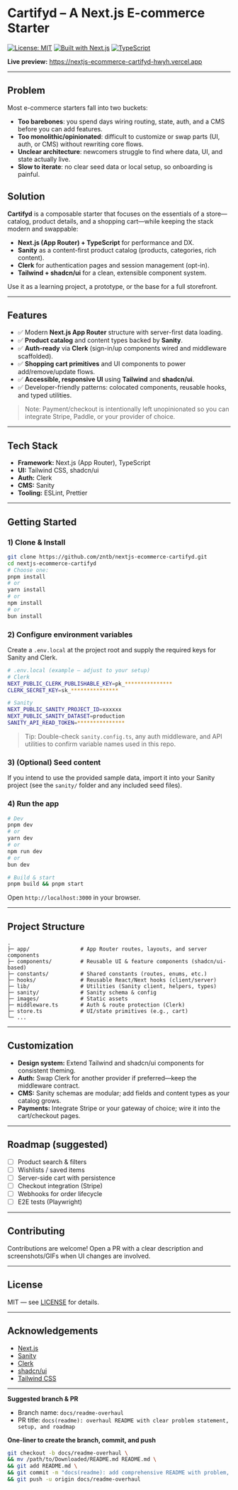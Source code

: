 
# Cartifyd – A Next.js E-commerce Starter

[![License: MIT](https://img.shields.io/badge/License-MIT-green.svg)](#license)
[![Built with Next.js](https://img.shields.io/badge/Built%20with-Next.js-black.svg)](https://nextjs.org/)
[![TypeScript](https://img.shields.io/badge/TypeScript-ready-blue.svg)](https://www.typescriptlang.org/)

**Live preview:** <https://nextjs-ecommerce-cartifyd-hwyh.vercel.app>

---

## Problem

Most e-commerce starters fall into two buckets:

- **Too barebones**: you spend days wiring routing, state, auth, and a CMS before you can add features.
- **Too monolithic/opinionated**: difficult to customize or swap parts (UI, auth, or CMS) without rewriting core flows.
- **Unclear architecture**: newcomers struggle to find where data, UI, and state actually live.
- **Slow to iterate**: no clear seed data or local setup, so onboarding is painful.

## Solution

**Cartifyd** is a composable starter that focuses on the essentials of a store—catalog, product details, and a shopping cart—while keeping the stack modern and swappable:

- **Next.js (App Router) + TypeScript** for performance and DX.
- **Sanity** as a content-first product catalog (products, categories, rich content).
- **Clerk** for authentication pages and session management (opt-in).
- **Tailwind + shadcn/ui** for a clean, extensible component system.

Use it as a learning project, a prototype, or the base for a full storefront.

---

## Features

- ✅ Modern **Next.js App Router** structure with server-first data loading.
- ✅ **Product catalog** and content types backed by **Sanity**.
- ✅ **Auth-ready** via **Clerk** (sign-in/up components wired and middleware scaffolded).
- ✅ **Shopping cart primitives** and UI components to power add/remove/update flows.
- ✅ **Accessible, responsive UI** using **Tailwind** and **shadcn/ui**.
- ✅ Developer-friendly patterns: colocated components, reusable hooks, and typed utilities.

> Note: Payment/checkout is intentionally left unopinionated so you can integrate Stripe, Paddle, or your provider of choice.

---

## Tech Stack

- **Framework:** Next.js (App Router), TypeScript  
- **UI:** Tailwind CSS, shadcn/ui  
- **Auth:** Clerk  
- **CMS:** Sanity  
- **Tooling:** ESLint, Prettier

---

## Getting Started

### 1) Clone & Install

```bash
git clone https://github.com/zntb/nextjs-ecommerce-cartifyd.git
cd nextjs-ecommerce-cartifyd
# Choose one:
pnpm install
# or
yarn install
# or
npm install
# or
bun install
```

### 2) Configure environment variables

Create a `.env.local` at the project root and supply the required keys for Sanity and Clerk.

```bash
# .env.local (example — adjust to your setup)
# Clerk
NEXT_PUBLIC_CLERK_PUBLISHABLE_KEY=pk_***************
CLERK_SECRET_KEY=sk_***************

# Sanity
NEXT_PUBLIC_SANITY_PROJECT_ID=xxxxxx
NEXT_PUBLIC_SANITY_DATASET=production
SANITY_API_READ_TOKEN=***************
```

> Tip: Double-check `sanity.config.ts`, any auth middleware, and API utilities to confirm variable names used in this repo.

### 3) (Optional) Seed content

If you intend to use the provided sample data, import it into your Sanity project (see the `sanity/` folder and any included seed files).

### 4) Run the app

```bash
# Dev
pnpm dev
# or
yarn dev
# or
npm run dev
# or
bun dev

# Build & start
pnpm build && pnpm start
```

Open `http://localhost:3000` in your browser.

---

## Project Structure

```text
.
├─ app/                # App Router routes, layouts, and server components
├─ components/         # Reusable UI & feature components (shadcn/ui-based)
├─ constants/          # Shared constants (routes, enums, etc.)
├─ hooks/              # Reusable React/Next hooks (client/server)
├─ lib/                # Utilities (Sanity client, helpers, types)
├─ sanity/             # Sanity schema & config
├─ images/             # Static assets
├─ middleware.ts       # Auth & route protection (Clerk)
├─ store.ts            # UI/state primitives (e.g., cart)
└─ ...
```

---

## Customization

* **Design system:** Extend Tailwind and shadcn/ui components for consistent theming.
* **Auth:** Swap Clerk for another provider if preferred—keep the middleware contract.
* **CMS:** Sanity schemas are modular; add fields and content types as your catalog grows.
* **Payments:** Integrate Stripe or your gateway of choice; wire it into the cart/checkout pages.

---

## Roadmap (suggested)

* [ ] Product search & filters
* [ ] Wishlists / saved items
* [ ] Server-side cart with persistence
* [ ] Checkout integration (Stripe)
* [ ] Webhooks for order lifecycle
* [ ] E2E tests (Playwright)

---

## Contributing

Contributions are welcome!
Open a PR with a clear description and screenshots/GIFs when UI changes are involved.

---

## License

MIT — see [LICENSE](./LICENSE) for details.

---

## Acknowledgements

* [Next.js](https://nextjs.org/)
* [Sanity](https://www.sanity.io/)
* [Clerk](https://clerk.com/)
* [shadcn/ui](https://ui.shadcn.com/)
* [Tailwind CSS](https://tailwindcss.com/)

---

**Suggested branch & PR**

* Branch name: `docs/readme-overhaul`
* PR title: `docs(readme): overhaul README with clear problem statement, setup, and roadmap`

**One-liner to create the branch, commit, and push**


```bash
git checkout -b docs/readme-overhaul \
&& mv /path/to/Downloaded/README.md README.md \
&& git add README.md \
&& git commit -m "docs(readme): add comprehensive README with problem, solution, setup, and roadmap" \
&& git push -u origin docs/readme-overhaul
```

